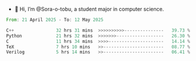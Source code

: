 - 👋 Hi, I’m @Sora-o-tobu, a student major in computer science.

<!--START_SECTION:waka-->

```rust
From: 21 April 2025 - To: 12 May 2025

C++                32 hrs 31 mins  >>>>>>>>>>---------------   39.73 %
Python             21 hrs 32 mins  >>>>>>>------------------   26.30 %
C                  11 hrs 34 mins  >>>>---------------------   14.14 %
TeX                7 hrs 10 mins   >>-----------------------   08.77 %
Verilog            5 hrs 14 mins   >>-----------------------   06.41 %
```

<!--END_SECTION:waka-->

<!---
<img align='center' src='https://raw.githubusercontent.com/Sora-o-tobu/Sora-o-tobu/main/OneLastSora.png' width='410px'>
--->
<!---
Sora-o-tobu/Sora-o-tobu is a ✨ special ✨ repository because its `README.md` (this file) appears on your GitHub profile.
You can click the Preview link to take a look at your changes.
--->
